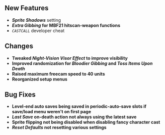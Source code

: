 ## New Features

- **_Sprite Shadows_** setting
- **_Extra Gibbing_ for MBF21 hitscan-weapon functions**
- *`CASTCALL`* developer cheat

## Changes

- **Tweaked _Night-Vision Visor Effect_ to improve visibility**
- **Improved randomization for _Bloodier Gibbing_ and _Toss Items Upon Death_**
- **Raised maximum freecam speed to 40 units**
- **Reorganized setup menus**

## Bug Fixes

- **Level-end auto saves being saved in periodic-auto-save slots if save/load menu weren't on first page**
- **_Last Save_ on-death action not always using the latest save**
- **Sprite flipping not being disabled when disabling fancy character cast**
- **_Reset Defaults_ not resetting various settings**
